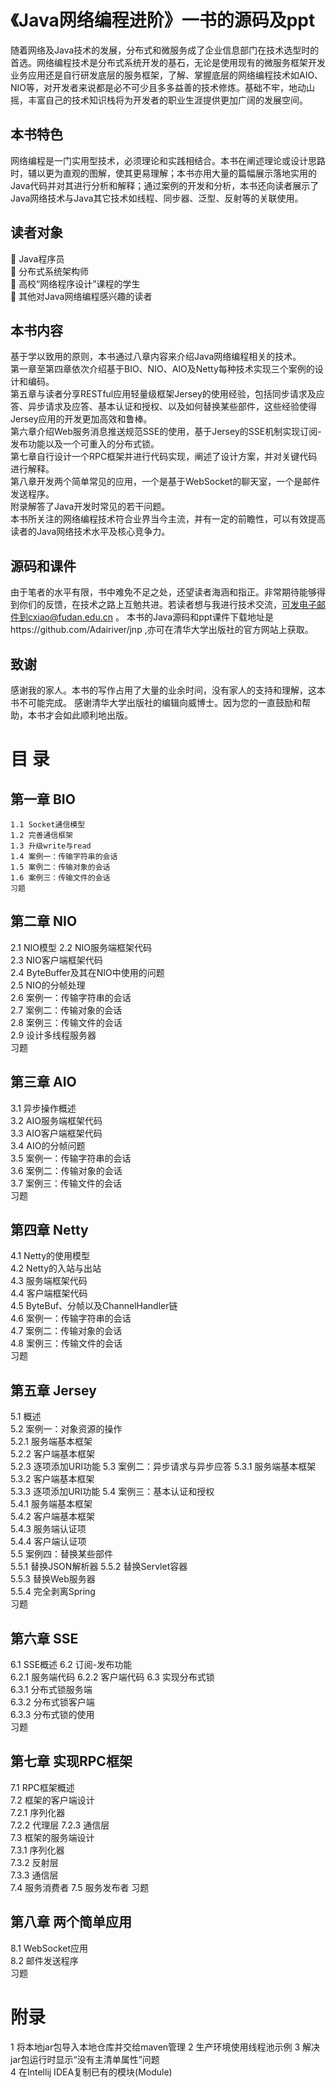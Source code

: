 # 《Java网络编程进阶》一书的源码及ppt
随着网络及Java技术的发展，分布式和微服务成了企业信息部门在技术选型时的首选。网络编程技术是分布式系统开发的基石，无论是使用现有的微服务框架开发业务应用还是自行研发底层的服务框架，了解、掌握底层的网络编程技术如AIO、NIO等，对开发者来说都是必不可少且多多益善的技术修炼。基础不牢，地动山摇，丰富自己的技术知识栈将为开发者的职业生涯提供更加广阔的发展空间。
## 本书特色
网络编程是一门实用型技术，必须理论和实践相结合。本书在阐述理论或设计思路时，辅以更为直观的图解，使其更易理解；本书亦用大量的篇幅展示落地实用的Java代码并对其进行分析和解释；通过案例的开发和分析，本书还向读者展示了Java网络技术与Java其它技术如线程、同步器、泛型、反射等的关联使用。
## 读者对象
  	Java程序员  
  	分布式系统架构师  
  	高校“网络程序设计”课程的学生  
  	其他对Java网络编程感兴趣的读者  
## 本书内容
基于学以致用的原则，本书通过八章内容来介绍Java网络编程相关的技术。  
第一章至第四章依次介绍基于BIO、NIO、AIO及Netty每种技术实现三个案例的设计和编码。  
第五章与读者分享RESTful应用轻量级框架Jersey的使用经验，包括同步请求及应答、异步请求及应答、基本认证和授权、以及如何替换某些部件，这些经验使得Jersey应用的开发更加高效和鲁棒。  
第六章介绍Web服务消息推送规范SSE的使用，基于Jersey的SSE机制实现订阅-发布功能以及一个可重入的分布式锁。  
第七章自行设计一个RPC框架并进行代码实现，阐述了设计方案，并对关键代码进行解释。  
第八章开发两个简单常见的应用，一个是基于WebSocket的聊天室，一个是邮件发送程序。  
附录解答了Java开发时常见的若干问题。  
本书所关注的网络编程技术符合业界当今主流，并有一定的前瞻性，可以有效提高读者的Java网络技术水平及核心竞争力。
## 源码和课件
由于笔者的水平有限，书中难免不足之处，还望读者海涵和指正。非常期待能够得到你们的反馈，在技术之路上互勉共进。若读者想与我进行技术交流，可发电子邮件到cxiao@fudan.edu.cn 。
本书的Java源码和ppt课件下载地址是https://github.com/Adairiver/jnp ,亦可在清华大学出版社的官方网站上获取。
## 致谢
感谢我的家人。本书的写作占用了大量的业余时间，没有家人的支持和理解，这本书不可能完成。
感谢清华大学出版社的编辑向威博士。因为您的一直鼓励和帮助，本书才会如此顺利地出版。

# 目 录

## 第一章 BIO	
    1.1 Socket通信模型  	
    1.2 完善通信框架  	
    1.3 升级write与read	
    1.4 案例一：传输字符串的会话	
    1.5 案例二：传输对象的会话	
    1.6 案例三：传输文件的会话	
    习题	
## 第二章 NIO	
  2.1 NIO模型	
  2.2 NIO服务端框架代码	
  2.3 NIO客户端框架代码	
  2.4 ByteBuffer及其在NIO中使用的问题	
  2.5 NIO的分帧处理	
  2.6 案例一：传输字符串的会话	
  2.7 案例二：传输对象的会话	
  2.8 案例三：传输文件的会话	
  2.9 设计多线程服务器	
  习题	
## 第三章 AIO	
  3.1 异步操作概述	
  3.2 AIO服务端框架代码	
  3.3 AIO客户端框架代码	
  3.4 AIO的分帧问题	
  3.5 案例一：传输字符串的会话	
  3.6 案例二：传输对象的会话	
  3.7 案例三：传输文件的会话	
  习题	
## 第四章 Netty	
  4.1 Netty的使用模型	
  4.2 Netty的入站与出站	
  4.3 服务端框架代码	
  4.4 客户端框架代码	
  4.5 ByteBuf、分帧以及ChannelHandler链	
  4.6 案例一：传输字符串的会话	
  4.7 案例二：传输对象的会话	
  4.8 案例三：传输文件的会话	
  习题	
## 第五章 Jersey	
  5.1 概述	
  5.2 案例一：对象资源的操作	
    5.2.1 服务端基本框架	
    5.2.2 客户端基本框架	
    5.2.3 逐项添加URI功能	
  5.3 案例二：异步请求与异步应答	
    5.3.1 服务端基本框架	
    5.3.2 客户端基本框架	
    5.3.3 逐项添加URI功能	
  5.4 案例三：基本认证和授权	
    5.4.1 服务端基本框架	
    5.4.2 客户端基本框架	
    5.4.3 服务端认证项	
    5.4.4 客户端认证项	
  5.5 案例四：替换某些部件	
    5.5.1 替换JSON解析器	
    5.5.2 替换Servlet容器	
    5.5.3 替换Web服务器	
    5.5.4 完全剥离Spring	
  习题	
## 第六章 SSE	
  6.1 SSE概述	
  6.2 订阅-发布功能	
    6.2.1 服务端代码	
    6.2.2 客户端代码	
  6.3 实现分布式锁	
    6.3.1 分布式锁服务端	
    6.3.2 分布式锁客户端	
    6.3.3 分布式锁的使用	
  习题	
## 第七章 实现RPC框架	
  7.1 RPC框架概述	
  7.2 框架的客户端设计	
    7.2.1 序列化器	
    7.2.2 代理层
    7.2.3 通信层	
  7.3 框架的服务端设计	
    7.3.1 序列化器	
    7.3.2 反射层	
    7.3.3 通信层	
  7.4 服务消费者	
  7.5 服务发布者	
  习题	
## 第八章 两个简单应用
  8.1 WebSocket应用	
  8.2 邮件发送程序	
习题	
# 附录	
  1 将本地jar包导入本地仓库并交给maven管理	
  2 生产环境使用线程池示例	
  3 解决jar包运行时显示“没有主清单属性”问题	
  4 在Intellij IDEA复制已有的模块(Module)	
